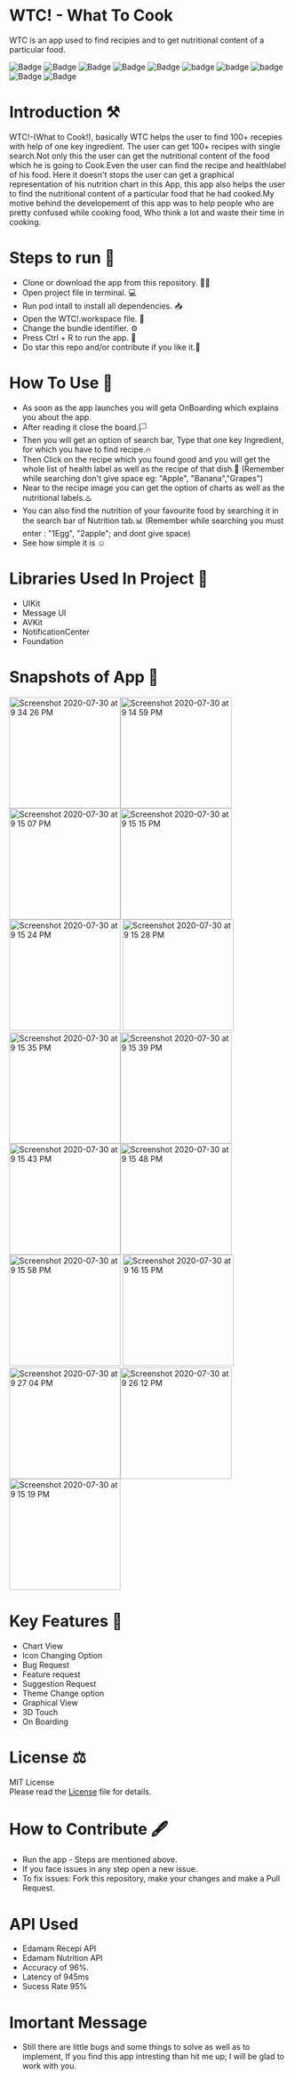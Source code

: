 # WTC! - What To Cook

WTC is an app used to find recipies and to get nutritional content of a particular food.

![Badge](https://img.shields.io/badge/License-MIT-yellow) 
![Badge](https://img.shields.io/badge/Pod-SwiftyJSON-pink) 
![Badge](https://img.shields.io/badge/Pod-Kingfisher-orange) 
![Badge](https://img.shields.io/badge/Pod-Charts-gold) 
![Badge](https://img.shields.io/badge/Xcode-11.6-green)
![badge](https://img.shields.io/badge/Swift-5.0-red)
![badge](https://img.shields.io/badge/iOS-13-blue)
![badge](https://img.shields.io/badge/Platfrom-iOS-orange)
![Badge](https://img.shields.io/badge/Recipe-Application-yellowgreen)
![Badge](https://img.shields.io/badge/Nutrition-App-alert)

# Introduction ⚒  
WTC!-(What to Cook!), basically WTC helps the user to find 100+ recepies with help of one key ingredient. The user can get 100+ recipes with single search.Not only this the user
can get the nutritional content of the food which he is going to Cook.Even the user can find the recipe and healthlabel of his food. Here it doesn't stops the user can get a graphical representation of his nutrition chart in this App,
this app also helps the user to find the nutritional content of a particular food that he had cooked.My motive behind the developement of this app was to help people 
who are pretty confused while cooking food, Who think a lot and waste their time in cooking.

# Steps to run 📲

* Clone or download the app from this repository. 👩‍💻
* Open project file in terminal. 💻
* Run pod intall to install all dependencies. 📥
* Open the WTC!.workspace file. 💾
* Change the bundle identifier. ⚙️
* Press Ctrl + R to run the app. 📲
* Do star this repo and/or contribute if you like it.🙂 

# How To Use 🛑 
* As soon as the app launches you will geta OnBoarding which explains you about the app. 
* After reading it close the board.🏳️
* Then you will get an option of search bar, Type that one key Ingredient, for which you have to find recipe.🔥
* Then Click on the recipe which you found good and you will get the whole list of health label as well as the recipe of that dish.🥗 
(Remember while searching don't give space eg: "Apple", "Banana","Grapes")
* Near to the recipe image you can get the option of charts as well as the nutritional labels.♨️
* You can also find the nutrition of your favourite food by searching it in the search bar of Nutrition tab.📊 
(Remember while searching you must enter : "1Egg", "2apple"; and dont give space) 
* See how simple it is ☺️

# Libraries Used In Project 📒 

* UIKit <br>
* Message UI
* AVKit
* NotificationCenter
* Foundation

# Snapshots of App 📸

<img width="200" alt="Screenshot 2020-07-30 at 9 34 26 PM" src="https://user-images.githubusercontent.com/56252259/88946169-8a9d6480-d2ac-11ea-90c5-53dd00a64465.png"><img width="200" alt="Screenshot 2020-07-30 at 9 14 59 PM" src="https://user-images.githubusercontent.com/56252259/88946184-8f621880-d2ac-11ea-951f-9e193bfe4641.png"><img width="200" alt="Screenshot 2020-07-30 at 9 15 07 PM" src="https://user-images.githubusercontent.com/56252259/88946188-912bdc00-d2ac-11ea-9e0b-41776f01f52e.png"><img width="200" alt="Screenshot 2020-07-30 at 9 15 15 PM" src="https://user-images.githubusercontent.com/56252259/88946190-91c47280-d2ac-11ea-95dd-1add3897fde3.png"><img width="200" alt="Screenshot 2020-07-30 at 9 15 24 PM" src="https://user-images.githubusercontent.com/56252259/88946192-925d0900-d2ac-11ea-904c-d643eb5f8163.png">
<img width="200" alt="Screenshot 2020-07-30 at 9 15 28 PM" src="https://user-images.githubusercontent.com/56252259/88946197-938e3600-d2ac-11ea-89a8-12c9d6962c4a.png"><img width="200" alt="Screenshot 2020-07-30 at 9 15 35 PM" src="https://user-images.githubusercontent.com/56252259/88946204-94bf6300-d2ac-11ea-85aa-3ea8f007b3fb.png"><img width="200" alt="Screenshot 2020-07-30 at 9 15 39 PM" src="https://user-images.githubusercontent.com/56252259/88946209-95f09000-d2ac-11ea-9960-81a107118a37.png">
<img width="200" alt="Screenshot 2020-07-30 at 9 15 43 PM" src="https://user-images.githubusercontent.com/56252259/88946212-96892680-d2ac-11ea-8c44-021ca88e4301.png"><img width="200" alt="Screenshot 2020-07-30 at 9 15 48 PM" src="https://user-images.githubusercontent.com/56252259/88946218-97ba5380-d2ac-11ea-9115-10fef2e4882a.png"><img width="200" alt="Screenshot 2020-07-30 at 9 15 58 PM" src="https://user-images.githubusercontent.com/56252259/88946220-9852ea00-d2ac-11ea-8aa5-1068b3f5eb8c.png">
<img width="200" alt="Screenshot 2020-07-30 at 9 16 15 PM" src="https://user-images.githubusercontent.com/56252259/88946222-98eb8080-d2ac-11ea-84a2-fb0c25437e3e.png"><img width="200" alt="Screenshot 2020-07-30 at 9 27 04 PM" src="https://user-images.githubusercontent.com/56252259/88946227-9a1cad80-d2ac-11ea-8889-e4cfa79f3c9a.png"><img width="200" alt="Screenshot 2020-07-30 at 9 26 12 PM" src="https://user-images.githubusercontent.com/56252259/88946234-9b4dda80-d2ac-11ea-9207-75786e234e7d.png"><img width="200" alt="Screenshot 2020-07-30 at 9 15 19 PM" src="https://user-images.githubusercontent.com/56252259/88946237-9c7f0780-d2ac-11ea-9602-3bded684ec7e.png">

# Key Features 🔐
* Chart View 
* Icon Changing Option 
* Bug Request 
* Feature request 
* Suggestion Request 
* Theme Change option 
* Graphical View 
* 3D Touch
* On Boarding

# License ⚖️  

MIT License<br> Please read the [License](https://github.com/gokulnair2001/WTC-/blob/master/LICENSE) file for details.

# How to Contribute 🖋 

* Run the app - Steps are mentioned above.
* If you face issues in any step open a new issue.
* To fix issues: Fork this repository, make your changes and make a Pull Request. 

# API Used 
* Edamam Recepi API
* Edamam Nutrition API
* Accuracy of 96%. 
* Latency of 945ms 
* Sucess Rate 95%


# Imortant Message 

* Still there are little bugs and some things to solve as well as to implement, If you find this app intresting than hit me up; I will be
glad to work with you.
